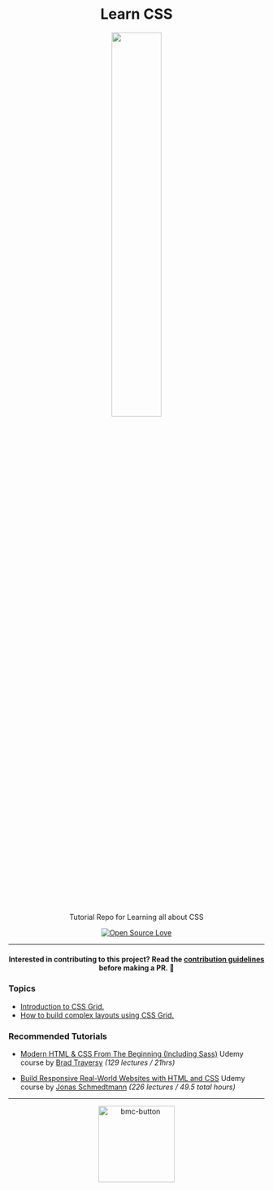 <div align="center">

# Learn CSS

<img width="44%" src="https://user-images.githubusercontent.com/62628408/127881594-fb40eeed-6ccc-4b3b-ac66-65fb7ee95e53.png">

Tutorial Repo for Learning all about CSS

[![Open Source Love](https://badges.frapsoft.com/os/v2/open-source.svg)](https://github.com/Evavic44/learn-css)

<hr>

#### Interested in contributing to this project? Read the [contribution guidelines](CONTRIBUTING.md) before making a PR. 🙂

</div>

<!-- Topics -->

### Topics

- [Introduction to CSS Grid.](https://github.com/Evavic44/learn-css/tree/main/CSS%20Grid/Introduction%20to%20CSS%20Grid)
- [How to build complex layouts using CSS Grid.](https://github.com/Evavic44/learn-css/tree/main/CSS%20Grid/How%20to%20build%20complex%20layouts%20using%20CSS%20Grid)

<!-- Recommended tutuorials -->
### Recommended Tutorials

- [Modern HTML & CSS From The Beginning (Including Sass)](https://www.udemy.com/course/modern-html-css-from-the-beginning/) Udemy course by [Brad Traversy](https://github.com/bradtraversy) *(129 lectures / 21hrs)*

- [Build Responsive Real-World Websites with HTML and CSS](https://www.udemy.com/course/design-and-develop-a-killer-website-with-html5-and-css3/) Udemy course by [Jonas Schmedtmann](https://github.com/jonasschmedtmann) *(226 lectures / 49.5 total hours)*

<hr>

<div align="center">
  <a href="https://www.buymeacoffee.com/evavic44">
    <img width="150px" alt="bmc-button" src="https://user-images.githubusercontent.com/62628408/127788747-8850d386-fc61-4fff-b18f-8c5ee597be34.png">
  </a>
<div>

